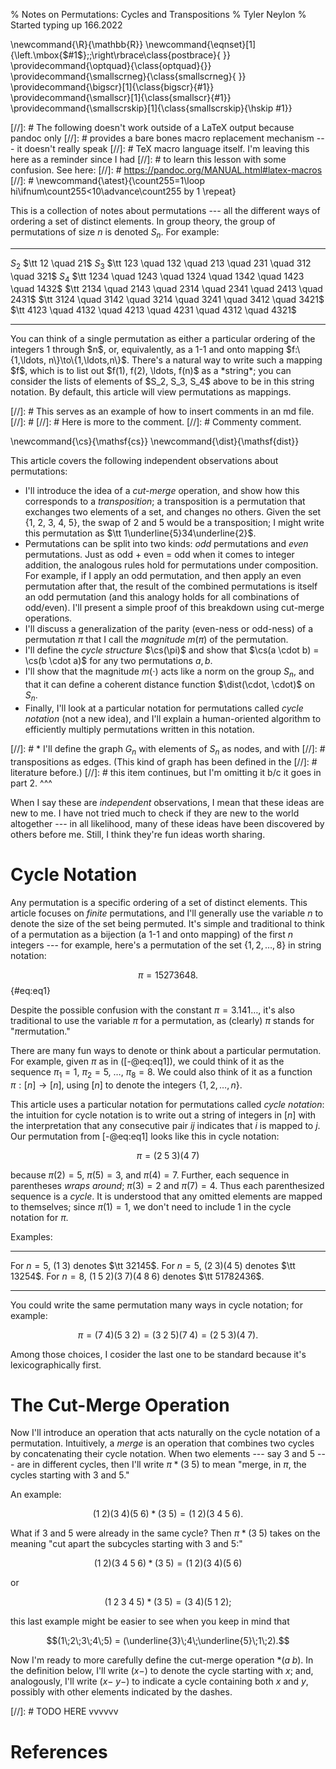% Notes on Permutations: Cycles and Transpositions
% Tyler Neylon
% Started typing up 166.2022

\newcommand{\R}{\mathbb{R}}
\newcommand{\eqnset}[1]{\left.\mbox{$#1$}\;\;\right\rbrace\class{postbrace}{ }}
\providecommand{\optquad}{\class{optquad}{}}
\providecommand{\smallscrneg}{\class{smallscrneg}{ }}
\providecommand{\bigscr}[1]{\class{bigscr}{#1}}
\providecommand{\smallscr}[1]{\class{smallscr}{#1}}
\providecommand{\smallscrskip}[1]{\class{smallscrskip}{\hskip #1}}

[//]: #  The following doesn't work outside of a LaTeX output because pandoc only
[//]: #  provides a bare bones macro replacement mechanism --- it doesn't really speak
[//]: #  TeX macro language itself. I'm leaving this here as a reminder since I had
[//]: #  to learn this lesson with some confusion. See here:
[//]: #  https://pandoc.org/MANUAL.html#latex-macros
[//]: #  \newcommand{\atest}{\count255=1\loop hi\ifnum\count255<10\advance\count255 by 1 \repeat}

This is a collection of notes about permutations --- all the different
ways of ordering a set of distinct elements. In group theory, the group of
permutations of size $n$ is denoted $S_n$. For example:

<div class="table1">

------- ---------------------------
$S_2$   $\tt 12 \quad 21$
$S_3$   $\tt 123 \quad 132 \quad 213 \quad 231 \quad 312 \quad 321$
$S_4$   $\tt 1234 \quad 1243 \quad 1324 \quad 1342 \quad 1423 \quad 1432$
        $\tt 2134 \quad 2143 \quad 2314 \quad 2341 \quad 2413 \quad 2431$
        $\tt 3124 \quad 3142 \quad 3214 \quad 3241 \quad 3412 \quad 3421$
        $\tt 4123 \quad 4132 \quad 4213 \quad 4231 \quad 4312 \quad 4321$
------- ---------------------------

</div>
You can think of a single permutation as either a particular ordering of
the integers 1 through $n$, or, equivalently, as a 1-1 and onto mapping
$f:\{1,\ldots, n\}\to\{1,\ldots,n\}$.
There's a natural way to write such a mapping $f$, which is to list
out $f(1), f(2), \ldots, f(n)$ as a *string*;
you can consider the lists of elements
of $S_2, S_3, S_4$ above to be in this string notation.
By default, this article will view
permutations as mappings.

[//]: # This serves as an example of how to insert comments in an md file.
[//]: #
[//]: # Here is more to the comment.
[//]: # Commenty comment.

\newcommand{\cs}{\mathsf{cs}}
\newcommand{\dist}{\mathsf{dist}}

This article covers the following independent observations about permutations:

* I'll introduce the idea of a *cut-merge* operation, and show how this
  corresponds to a *transposition*; a transposition is a permutation that
  exchanges two elements of a set, and changes no others. Given the set {1, 2,
  3, 4, 5}, the swap of 2 and 5 would be a transposition; I might write this
  permutation as
  $\tt 1\underline{5}34\underline{2}$.
* Permutations can be split into two kinds: *odd* permutations and *even*
  permutations. Just as odd + even = odd when it comes to integer addition,
  the analogous rules hold for permutations under composition. For example, if I
  apply an odd permutation, and then apply an even permutation after that, the
  result of the combined permutations is itself an odd permutation (and this
  analogy holds for all combinations of odd/even). I'll present a simple proof
  of this breakdown using cut-merge operations.
* I'll discuss a generalization of the parity (even-ness or odd-ness) of a
  permutation $\pi$ that I call the *magnitude* $m(\pi)$ of the permutation.
* I'll define the *cycle structure* $\cs(\pi)$ and show that
  $\cs(a \cdot b) = \cs(b \cdot a)$ for any two permutations $a, b$.
* I'll show that the magnitude $m(\cdot)$ acts like a norm on the group $S_n$,
  and that it can define a coherent distance function $\dist(\cdot, \cdot)$
  on $S_n$.
* Finally, I'll look at a particular notation for permutations called
  *cycle notation* (not a new idea), and I'll explain a human-oriented
  algorithm to efficiently multiply permutations written in this notation.

[//]: # * I'll define the graph $G_n$ with elements of $S_n$ as nodes, and with
[//]: #   transpositions as edges. (This kind of graph has been defined in the
[//]: #   literature before.)
[//]: # this item continues, but I'm omitting it b/c it goes in part 2. ^^^

When I say these are *independent* observations, I mean that these ideas are new
to me. I have not tried much to check if they are new to the world
altogether --- in all likelihood, many of these ideas have been discovered by
others before me. Still, I think they're fun ideas worth sharing.

# Cycle Notation

Any permutation is a specific ordering of a set of distinct elements.
This article focuses on *finite* permutations, and I'll generally use the
variable $n$ to denote the size of the set being permuted.
It's simple and traditional to think of a permutation as a bijection
(a 1-1 and onto mapping) of the first $n$ integers --- for example,
here's a permutation of the set $\{1, 2, \ldots, 8\}$ in string notation:

$$\pi = 15273648.$$ {#eq:eq1}

Despite the possible confusion with the constant $\pi=3.141\ldots$, it's
also traditional to use the variable $\pi$ for a permutation, as (clearly)
$\pi$ stands for "$\pi$ermutation."

There are many fun ways to denote or think about a particular permutation.
For example, given $\pi$ as in ([-@eq:eq1]), we could think of it as the
sequence $\pi_1=1$, $\pi_2=5$, $\ldots$, $\pi_8=8$.
We could also think of it as a function $\pi:[n]\to[n]$, using
$[n]$ to denote the integers $\{1, 2,\ldots, n\}$.

This article uses a particular notation for permutations called
*cycle notation*: the intuition for cycle notation is to write out
a string of integers in $[n]$ with the interpretation
that any consecutive pair $ij$ indicates that $i$ is mapped to $j$.
Our permutation from [-@eq:eq1] looks like this in cycle notation:

$$ \pi = (2\;5\;3)(4\;7) $$

because $\pi(2) = 5$, $\pi(5) = 3$, and $\pi(4) = 7$.
Further, each sequence in parentheses *wraps around*;
$\pi(3)=2$ and $\pi(7)=4$.
Thus each parenthesized sequence is a *cycle*.
It is understood that any omitted elements are mapped to themselves;
since $\pi(1)=1$, we don't need to include $1$ in the cycle notation
for $\pi$.

Examples:

<div class="table2">

-            -                            -             -------------------
For $n=5$,   $(1\;3)$                     denotes       $\tt 32145$.
For $n=5$,   $(2\;3)(4\;5)$               denotes       $\tt 13254$.
For $n=8$,   $(1\;5\;2)(3\;7)(4\;8\;6)$   denotes       $\tt 51782436$.
-            -                            -             -------------------

</div>

You could write the same permutation many ways in cycle notation;
for example:

$$ \pi = (7\;4)(5\;3\;2) = (3\;2\;5)(7\;4) = (2\;5\;3)(4\;7). $$

Among those choices, I cosider the last one to be standard because
it's lexicographically first.

# The Cut-Merge Operation

Now I'll introduce an operation that acts naturally on the cycle
notation of a permutation. Intuitively, a *merge* is an operation
that combines two cycles by concatenating their cycle notation.
When two elements --- say 3 and 5 --- are in different
cycles, then I'll write $\pi * (3\;5)$ to
mean "merge, in $\pi$, the cycles starting with 3 and 5."

An example:

$$(1\;2)(3\;4)(5\;6) * (3\;5) = (1\;2)(3\;4\;5\;6).$$

What if 3 and 5 were already in the same cycle?
Then $\pi * (3\;5)$ takes on the meaning
"cut apart the subcycles starting with 3 and 5:"

$$(1\;2)(3\;4\;5\;6) * (3\;5) = (1\;2)(3\;4)(5\;6)$$

or

$$(1\;2\;3\;4\;5) * (3\;5) = (3\;4)(5\;1\;2);$$

this last example might be easier to see when you keep
in mind that

$$(1\;2\;3\;4\;5) = (\underline{3}\;4\;\underline{5}\;1\;2).$$

Now I'm ready to more carefully define the cut-merge operation
$*(a\;b)$. In the definition below, I'll write $(x{-})$ to
denote the cycle starting with $x$; and, analogously,
I'll write $(x{-}\;y{-})$ to indicate a cycle containing both
$x$ and $y$, possibly with other elements indicated by the
dashes.


[//]: # TODO HERE vvvvvv

# References
